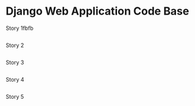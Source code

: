 # Django Web Application Code Base


Story 1fbfb
```python

```

Story 2
```python

```


Story 3
```python

```


Story 4 
```python

```


Story 5
